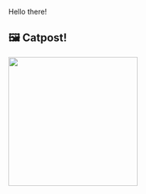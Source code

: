 Hello there!



## 🖼️ Catpost!

<sub>
    <img src="https://cdn2.thecatapi.com/images/7dr.jpg" height="256">
</sub>

